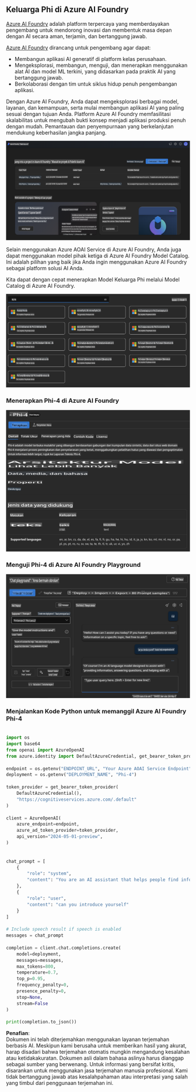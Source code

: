 ## Keluarga Phi di Azure AI Foundry

[Azure AI Foundry](https://ai.azure.com) adalah platform terpercaya yang memberdayakan pengembang untuk mendorong inovasi dan membentuk masa depan dengan AI secara aman, terjamin, dan bertanggung jawab.

[Azure AI Foundry](https://ai.azure.com) dirancang untuk pengembang agar dapat:

- Membangun aplikasi AI generatif di platform kelas perusahaan.
- Mengeksplorasi, membangun, menguji, dan menerapkan menggunakan alat AI dan model ML terkini, yang didasarkan pada praktik AI yang bertanggung jawab.
- Berkolaborasi dengan tim untuk siklus hidup penuh pengembangan aplikasi.

Dengan Azure AI Foundry, Anda dapat mengeksplorasi berbagai model, layanan, dan kemampuan, serta mulai membangun aplikasi AI yang paling sesuai dengan tujuan Anda. Platform Azure AI Foundry memfasilitasi skalabilitas untuk mengubah bukti konsep menjadi aplikasi produksi penuh dengan mudah. Pemantauan dan penyempurnaan yang berkelanjutan mendukung keberhasilan jangka panjang.

![portal](../../../../../translated_images/AIFoundryPorral.68f0acc7d5f47991d90f78fd199beb1123941bba27c39effe55ebfc1d07f114c.id.png)

Selain menggunakan Azure AOAI Service di Azure AI Foundry, Anda juga dapat menggunakan model pihak ketiga di Azure AI Foundry Model Catalog. Ini adalah pilihan yang baik jika Anda ingin menggunakan Azure AI Foundry sebagai platform solusi AI Anda.

Kita dapat dengan cepat menerapkan Model Keluarga Phi melalui Model Catalog di Azure AI Foundry.

![ModelCatalog](../../../../../translated_images/AIFoundryModelCatalog.65aadf44c7a47e16a745104efa3ca2b49580c7be190f901a3da6d6533fc37b07.id.png)

### **Menerapkan Phi-4 di Azure AI Foundry**

![Phi4](../../../../../translated_images/AIFoundryPhi4.dd27d994739126af80d23e8ec9d3bfd7e6b518d3993aa729fdd4c26e1add8d35.id.png)

### **Menguji Phi-4 di Azure AI Foundry Playground**

![Playground](../../../../../translated_images/AIFoundryPlayground.11365174557f8eac71ce4d439d344dd767a1b04701e9ffe73642feefb099188d.id.png)

### **Menjalankan Kode Python untuk memanggil Azure AI Foundry Phi-4**

```python

import os  
import base64
from openai import AzureOpenAI  
from azure.identity import DefaultAzureCredential, get_bearer_token_provider  
        
endpoint = os.getenv("ENDPOINT_URL", "Your Azure AOAI Service Endpoint")  
deployment = os.getenv("DEPLOYMENT_NAME", "Phi-4")  
      
token_provider = get_bearer_token_provider(  
    DefaultAzureCredential(),  
    "https://cognitiveservices.azure.com/.default"  
)  
  
client = AzureOpenAI(  
    azure_endpoint=endpoint,  
    azure_ad_token_provider=token_provider,  
    api_version="2024-05-01-preview",  
)  
  

chat_prompt = [
    {
        "role": "system",
        "content": "You are an AI assistant that helps people find information."
    },
    {
        "role": "user",
        "content": "can you introduce yourself"
    }
] 
    
# Include speech result if speech is enabled  
messages = chat_prompt 

completion = client.chat.completions.create(  
    model=deployment,  
    messages=messages,
    max_tokens=800,  
    temperature=0.7,  
    top_p=0.95,  
    frequency_penalty=0,  
    presence_penalty=0,
    stop=None,  
    stream=False  
)  
  
print(completion.to_json())  

```

**Penafian**:  
Dokumen ini telah diterjemahkan menggunakan layanan terjemahan berbasis AI. Meskipun kami berusaha untuk memberikan hasil yang akurat, harap disadari bahwa terjemahan otomatis mungkin mengandung kesalahan atau ketidakakuratan. Dokumen asli dalam bahasa aslinya harus dianggap sebagai sumber yang berwenang. Untuk informasi yang bersifat kritis, disarankan untuk menggunakan jasa terjemahan manusia profesional. Kami tidak bertanggung jawab atas kesalahpahaman atau interpretasi yang salah yang timbul dari penggunaan terjemahan ini.